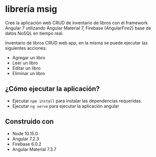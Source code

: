 # librería msig
Cree la aplicación web CRUD de inventario de libros con el framework Angular 7 utilizando Angular Material 7, Firebase (AngularFire2) base de datos NoSQL en tiempo real.

Inventario de libros CRUD web app, en la misma se puede ejecutar las siguientes acciones:
- Agregar un libro
- Leer un libro
- Editar un libro
- Eliminar un libro


## ¿Cómo ejecutar la aplicación?
- Ejecutar `npm install` para instalar las dependencias requeridas.
- Ejecutar `ng serve` para ejecutar la aplicación angular

## Construido con
- Node 10.15.0
- Angular 7.2.3
- Firebase 6.0.2
- Angular Material 7.3.7

